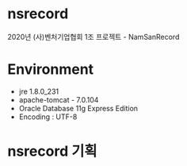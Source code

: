 # nsrecord
2020년 (사)벤처기업협회 1조 프로젝트 - NamSanRecord

# Environment
 - jre 1.8.0_231
 - apache-tomcat - 7.0.104
 - Oracle Database 11g Express Edition
 - Encoding : UTF-8

# nsrecord 기획

